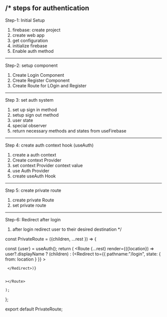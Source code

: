 
/*
steps for authentication
----------------
Step-1: Initial Setup
1. firebase: create project
2. create web app
3. get configuration
4. initialize firebase
5. Enable auth method
------------------
Step-2: setup component
1. Create Login Component
2. Create Register Component
3. Create Route for LOgin and Register
------------------------
Step 3: set auth system
1. set up sign in method
2. setup sign out method
3. user state
4. special observer
5. return necessary methods and states from useFirebase
---------------------
Step 4: create auth context hook (useAuth)
1. create a auth context
2. Create context Provider
3. set context Provider context value
4. use Auth Provider
5. create useAuth Hook
---------------------
Step 5: create private route
1. create private Route
2. set private route
------------------
Step-6: Redirect after login
1. after login redirect user to their desired destination
*/


const PrivateRoute = ({children, ...rest }) => {
 
 const {user} = useAuth();
    return (
      <Route
     {...rest}
     render={({location}) => user?.displayName ? (children) : (<Redirect
     to={{
         pathname:"/login",
         state: { from: location }
     }}
     >

     </Redirect>)}
   

    ></Route>
          
    );
};

export default PrivateRoute;
